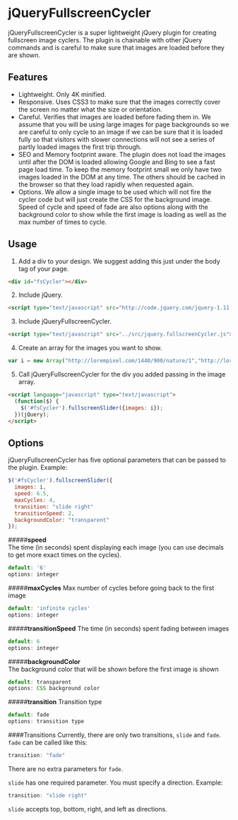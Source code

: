 # jQueryFullscreenCycler

jQueryFullscreenCycler is a super lightweight jQuery plugin for creating fullscreen image cyclers. The plugin is chainable with other jQuery commands and is careful to make sure that images are loaded before they are shown.

## Features
* Lightweight. Only 4K minified.
* Responsive.  Uses CSS3 to make sure that the images correctly cover the screen no matter what the size or orientation.
* Careful.  Verifies that images are loaded before fading them in.  We assume that you will be using large images for page backgrounds so we are careful to only cycle to an image if we can be sure that it is loaded fully so that visitors with slower connections will not see a series of partly loaded images the first trip through.
* SEO and Memory footprint aware.  The plugin does not load the images until after the DOM is loaded allowing Google and Bing to see a fast page load time.  To keep the memory footprint small we only have two images loaded in the DOM at any time.  The others should be cached in the browser so that they load rapidly when requested again.
* Options.  We allow a single image to be used which will not fire the cycler code but will just create the CSS for the background image.  Speed of cycle and speed of fade are also options along with the background color to show while the first image is loading as well as the max number of times to cycle.

## Usage
1. Add a div to your design.  We suggest adding this just under the body tag of your page.
```html
<div id="fsCycler"></div>
```

2. Include jQuery.
```html
<script type="text/javascript" src="http://code.jquery.com/jquery-1.11.0.min.js"></script>
```

3. Include jQueryFullscreenCycler.
```html
<script type="text/javascript" src="../src/jquery.fullscreenCycler.js"></script>
```

4. Create an array for the images you want to show.
```js
var i = new Array("http://lorempixel.com/1440/900/nature/1","http://lorempixel.com/1440/900/nature/2","http://lorempixel.com/1440/900/nature/3","http://lorempixel.com/1440/900/nature/4");
```

5. Call jQueryFullscreenCycler for the div you added passing in the image array.
```html
<script language="javascript" type="text/javascript">
  (function($) {
    $('#fsCycler').fullscreenSlider({images: i});
  })(jQuery);
</script>
```

## Options
jQueryFullscreenCycler has five optional parameters that can be passed to the plugin.
Example:
```js
$('#fsCycler').fullscreenSlider({
  images: i,
  speed: 6.5, 
  maxCycles: 4,
  transition: "slide right"
  transitionSpeed: 2, 
  backgroundColor: "transparent"
});
```

#####**speed**  
The time (in seconds) spent displaying each image (you can use decimals to get more exact times on the cycles).
```js
default: '6'
options: integer
```

#####**maxCycles** 
Max number of cycles before going back to the first image  
```js
default: 'infinite cycles'
options: integer
```

#####**transitionSpeed**
The time (in seconds) spent fading between images
```js
default: 6
options: integer
```

#####**backgroundColor**  
The background color that will be shown before the first image is shown  
```js
default: transparent
options: CSS background color
```
#####**transition**
Transition type
```js
default: fade
options: transition type
```

####Transitions
Currently, there are only two transitions, `slide` and `fade`.   
`fade` can be called like this:
```js
transition: "fade"
```
There are no extra parameters for `fade`.

`slide` has one required parameter. You must specify a direction. Example:
```js
transition: "slide right"
```
`slide` accepts top, bottom, right, and left as directions.